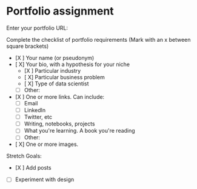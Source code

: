 # Portfolio assignment

Enter your portfolio URL:


Complete the checklist of portfolio requirements
(Mark with an x between square brackets)

- [X ] Your name (or pseudonym)
- [ X] Your bio, with a hypothesis for your niche
    - [X ] Particular industry
    - [ X] Particular business problem
    - [ X] Type of data scientist
    - [ ] Other: 
- [X ] One or more links. Can include:
    - [ ] Email
    - [ ] LinkedIn
    - [ ] Twitter, etc
    - [ ] Writing, notebooks, projects
    - [ ] What you're learning. A book you're reading
    - [ ] Other:
- [ X] One or more images.
    
    
Stretch Goals:

- [X ] Add posts
- [ ] Experiment with design
 
